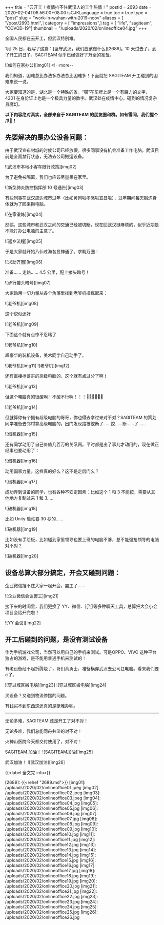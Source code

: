 +++
title = "云开工！疫情挡不住武汉人的工作热情！"
postid = 2693
date = 2020-02-04T08:56:00+08:00
isCJKLanguage = true
toc = true
type = "post"
slug = "work-in-wuhan-with-2019-ncov"
aliases = [ "/post/2693.html",]
category = [ "impressions",]
tag = [ "life", "sagiteam", "COVOD-19"]
thumbnail = "/uploads/2020/02/onlineoffice04.jpg"
+++


全国人民都在云开工，但武汉特别难。

1月 25 日，我写了这篇：[坚守武汉，我们应该做什么][2689]。10 天过去了，到了开工的日子，SAGITEAM 似乎已经做好了万全的准备。

![如何在家办公][img01] <!--more--

我们知道，困难总比办法多办法总比困难多！下面就把 SAGITEAM 开工碰到的困难来说一说。

大家要知道的是，湖北是一个特殊的省，“鄂”在车牌上是一个有魔力的文字，4201 在身份证上也是一个极具力量的数字。武汉处在疫情中心，碰到的情况复杂且魔幻。

**以下内容绝对真实，全部来自于 SAGITEAM 的朋友圈和群。如有雷同，我们握个爪🤝！**

## 先要解决的是办公设备问题：

由于武汉宣布封城的时候公司已经放假，很多同事没有机会准备工作电脑。武汉目前是全面禁行状态，无法去公司搬运设备。

![武汉市本地小客车限行政策][img02]

为了避免被隔离，我们也应该尽量呆在家里。

![新型肺炎防控指挥部 10 号通告][img03]

有些同事在武汉周边城市过年（比如黄冈啦孝感啦宜昌啦），过年期间每天锻炼身体就为了回来搬电脑。

![在家锻炼][img04]

然鹅，这些城市和武汉之间的交通已经被切断，现在回武汉挺麻烦的，似乎近期是不能打办公电脑的主意了。

![返乡流程][img05]

于是大家就开始八仙过海各显神通了。求助万圈：

![求助万圈][img06]

准备…… 走路…… 4.5 公里，配上接头暗号！

![步行接头暗号][img07]

大家动用一切力量从各个角落里找到老爷机操练起来：

![老爷机][img08]

这个貌似还好

![老爷机][img09]

下面这个就有点惨不忍睹了

![老爷机][img10]

超豪华的装机设备，美术同学自己动手了。

![老爷机][img11]
![老爷机][img12]

还有直接抢哥哥的高级电脑的，这个就有点过分了啊！

![老爷机][img13]

但这个电脑真的很酸啊！不酸不行啊！！！🍋🍋🍋🍋🍋🍋

![老爷机][img14]

但就算你有个拥有超级电脑的哥哥，你也得去拿过来对不对？SAGITEAM 的策划同学准备去邻村拿高级电脑的，出门发现路被挖断了……挖……断……了……

![借机器][img15]

还有同学动用了自己价值几百万的关系网。平时都是出了事儿才动用的，现在做正经事也要动用了：

![借机器][img16]

动用国家力量。这样真的好么？这不是走后门么？

![借机器][img17]

成功弄到设备的同学，也有各种不安定因素：比如这个 1 和 3 不能按，需要从其他地方复制过来 1 和 3……

![破机器][img18]

比如 Unity 启动要 30 秒的……

![破机器][img19]

比如没有手绘板，比如碰到家里领导也要上班的电脑不够，总不能强抢领导的电脑对不对？

![破机器][img20]

## 设备总算大部分搞定，开会又碰到问题：

企业微信挡不住大家一起开会，罢工了……

![企业微信会议罢工][img21]

接下来的时间里，我们更换了 YY、微信、钉钉等多种聊天工具，总算把大会小会项目会给开完啦！

![YY 会议][img22]

## 开工后碰到的问题，是没有测试设备

作为手机游戏公司，当然可以用自己的手机来测试。可是OPPO、VIVO 这种平台独占的游戏，是不能用普通手机来测试的！

有老设备经不起折腾烧了，哥们真勇士，准备横穿武汉去公司扛电脑。看来我们要🔥了。

![穿过城区搬电脑][img23]
![穿过城区搬电脑][img24]

买设备？又碰到物流停摆的问题。

有钱买不到东西这还真的是挺难办呢。

----

无论多难，SAGITEAM 还是开工了对不对！

无论多难，我们总能同舟共济的对不对！

火神山医院今天都交付使用了，对不对！

SAGITEAM 加油！
![SAGITEAM加油][img25]

武汉加油！
![武汉加油][img26]


{{<label 全文完 info>}}

[2689]: {{<relref "2689.md">}}
[img01]: /uploads/2020/02/onlineoffice01.jpeg
[img02]: /uploads/2020/02/onlineoffice02.jpeg
[img03]: /uploads/2020/02/onlineoffice03.jpeg
[img04]: /uploads/2020/02/onlineoffice04.jpg
[img05]: /uploads/2020/02/onlineoffice05.jpg
[img06]: /uploads/2020/02/onlineoffice06.jpg
[img07]: /uploads/2020/02/onlineoffice07.jpg
[img08]: /uploads/2020/02/onlineoffice08.jpg
[img09]: /uploads/2020/02/onlineoffice09.jpg
[img10]: /uploads/2020/02/onlineoffice10.jpg
[img11]: /uploads/2020/02/onlineoffice11.jpg
[img12]: /uploads/2020/02/onlineoffice12.jpg
[img13]: /uploads/2020/02/onlineoffice13.jpg
[img14]: /uploads/2020/02/onlineoffice14.jpg
[img15]: /uploads/2020/02/onlineoffice15.jpg
[img16]: /uploads/2020/02/onlineoffice16.jpg
[img17]: /uploads/2020/02/onlineoffice17.jpg
[img18]: /uploads/2020/02/onlineoffice18.jpg
[img19]: /uploads/2020/02/onlineoffice19.jpg
[img20]: /uploads/2020/02/onlineoffice20.jpg
[img21]: /uploads/2020/02/onlineoffice21.jpg
[img22]: /uploads/2020/02/onlineoffice22.jpg
[img23]: /uploads/2020/02/onlineoffice23.jpg
[img24]: /uploads/2020/02/onlineoffice24.jpg
[img25]: /uploads/2020/02/onlineoffice25.jpg
[img26]: /uploads/2020/02/onlineoffice26.jpg
